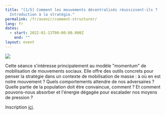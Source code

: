```yaml
---
title: "[1/5] Comment les mouvements décentralisés réussissent-ils ?
  Introduction à la stratégie."
permalink: /fr/avenir/comment-structurer/
lang: fr
dates:
  - start: 2022-01-13T00:00:00.000Z
    end: ""
layout: event
---
```

![](/media/19.png)

Cette séance s'intéresse principalement au modèle "momentum" de mobilisation de mouvements sociaux. Elle offre des outils concrets pour penser la stratégie dans un contexte de mobilisation de masse : à où en est notre mouvement ? Quels comportements attendre de nos adversaires ? Quelle partie de la population doit être convaincue, comment ? Et comment pouvons-nous absorber et l'énergie dégagée pour escalader nos moyens de pression ?

Inscription [ici](https://us02web.zoom.us/meeting/register/tZEkfu2vrD8uG90RM2i0JmlTO357-l6n7aSO).